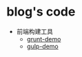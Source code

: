 # blog's code

* 前端构建工具
  * [grunt-demo](https://github.com/TerryZwei/blog-code/tree/master/01/grunt-demo)
  * [gulp-demo](https://github.com/TerryZwei/blog-code/tree/master/01/gulp-demo)

